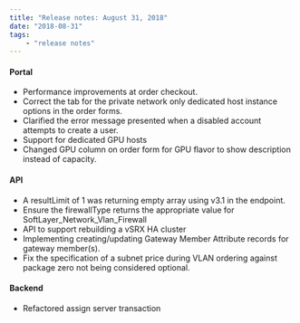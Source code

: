 ```yaml
---
title: "Release notes: August 31, 2018"
date: "2018-08-31"
tags:
    - "release notes"
---
```



#### Portal
- Performance improvements at order checkout.
- Correct the tab for the private network only dedicated host instance options in the order forms.
- Clarified the error message presented when a disabled account attempts to create a user.
- Support for dedicated GPU hosts
- Changed GPU column on order form for GPU flavor to show description instead of capacity.

#### API
- A resultLimit of 1 was returning empty array using v3.1 in the endpoint.
- Ensure the firewallType returns the appropriate value for SoftLayer_Network_Vlan_Firewall
- API to support rebuilding a vSRX HA cluster
- Implementing creating/updating Gateway Member Attribute records for gateway member(s).
- Fix the specification of a subnet price during VLAN ordering against package zero not being considered optional.


#### Backend
- Refactored assign server transaction
